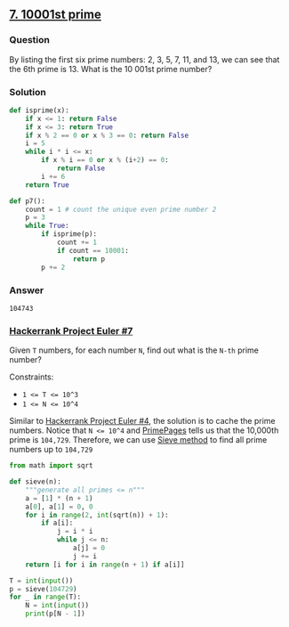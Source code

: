 ## **[7. 10001st prime](https://projecteuler.net/problem=7)**

### Question
By listing the first six prime numbers: 2, 3, 5, 7, 11, and 13, we can see that the 6th prime is 13.
What is the 10 001st prime number?

### Solution

```python
def isprime(x):
    if x <= 1: return False
    if x <= 3: return True
    if x % 2 == 0 or x % 3 == 0: return False
    i = 5
    while i * i <= x:
        if x % i == 0 or x % (i+2) == 0:
            return False
        i += 6
    return True

def p7():
    count = 1 # count the unique even prime number 2
    p = 3
    while True:
        if isprime(p):
            count += 1
            if count == 10001:
                return p
        p += 2
```

### Answer 
`104743`

### [Hackerrank Project Euler #7](https://www.hackerrank.com/contests/projecteuler/challenges/euler007/problem) 
Given `T` numbers, for each number `N`, find out what is the `N-th` prime number?

Constraints:
- `1 <= T <= 10^3`
- `1 <= N <= 10^4`

Similar to [Hackerrank Project Euler #4](https://github.com/doudou-h/doudou-h.github.io/blob/main/project-euler-solution/4.%20Largest%20palindrome%20product.md), the solution is to cache the prime numbers. Notice that `N <= 10^4` and [PrimePages](https://primes.utm.edu/lists/small/10000.txt) tells us that the 10,000th prime is `104,729`. Therefore, we can use [Sieve method](https://en.wikipedia.org/wiki/Sieve_of_Eratosthenes) to find all prime numbers up to `104,729` 

```python
from math import sqrt

def sieve(n):
    """generate all primes <= n"""
    a = [1] * (n + 1)
    a[0], a[1] = 0, 0
    for i in range(2, int(sqrt(n)) + 1):
        if a[i]:
            j = i * i
            while j <= n:
                a[j] = 0
                j += i
    return [i for i in range(n + 1) if a[i]]

T = int(input())
p = sieve(104729)
for _ in range(T):
    N = int(input())
    print(p[N - 1])
```

